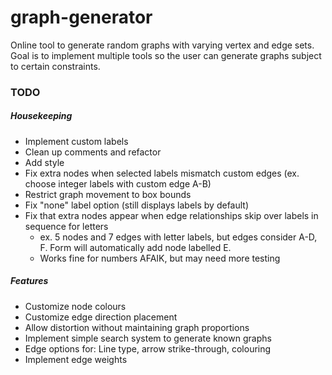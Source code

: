# graph-generator
Online tool to generate random graphs with varying vertex and edge sets. 
Goal is to implement multiple tools so the user can generate graphs subject to certain constraints.

### TODO
##### Housekeeping
* Implement custom labels
* Clean up comments and refactor
* Add style
* Fix extra nodes when selected labels mismatch custom edges (ex. choose integer labels with custom edge A-B)
* Restrict graph movement to box bounds
* Fix "none" label option (still displays labels by default)
* Fix that extra nodes appear when edge relationships skip over labels in sequence for letters
  * ex. 5 nodes and 7 edges with letter labels, but edges consider A-D, F. Form will automatically add node labelled E.
  * Works fine for numbers AFAIK, but may need more testing

##### Features
* Customize node colours
* Customize edge direction placement
* Allow distortion without maintaining graph proportions
* Implement simple search system to generate known graphs
* Edge options for: Line type, arrow strike-through, colouring
* Implement edge weights
